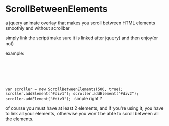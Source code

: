 # ScrollBetweenElements
a jquery animate overlay that makes you scroll between HTML elements smoothly and without scrollbar

simply link the script(make sure it is linked after jquery) and then enjoy(or not)

example:
<code>
<div id="div1"></div>
<div id="div2"></div>
<div id="div3"></div>

var scroller = new ScrollBetweenElements(500, true);
scroller.addElement("#div1");
scroller.addElement("#div2");
scroller.addElement("#div3");
</code>
simple right ?

of course you must have at least 2 elements, and if you're using it, you have to link all your elements, otherwise you won't be able to scroll between all the elements.

